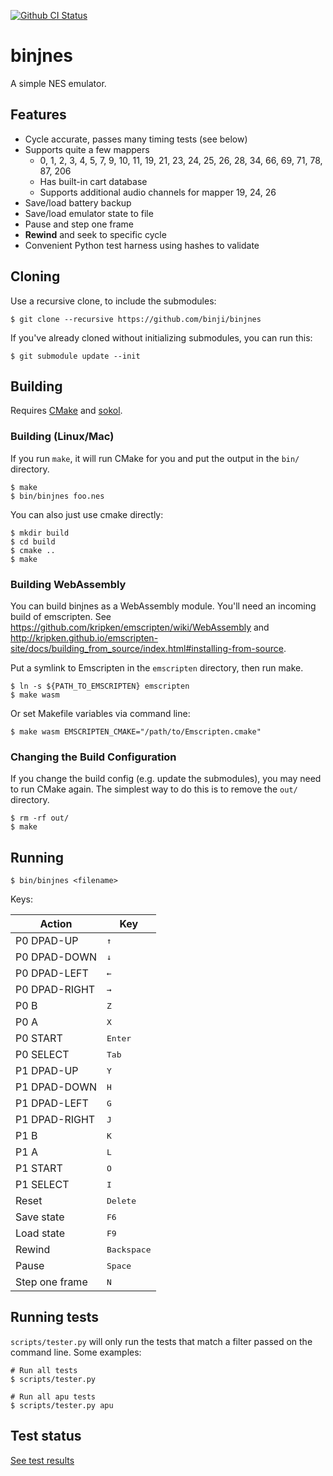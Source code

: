 [![Github CI Status](https://github.com/binji/binjnes/workflows/CI/badge.svg)](https://github.com/binji/binjnes)

# binjnes

A simple NES emulator.

## Features

* Cycle accurate, passes many timing tests (see below)
* Supports quite a few mappers
  * 0, 1, 2, 3, 4, 5, 7, 9, 10, 11, 19, 21, 23, 24, 25, 26, 28, 34, 66, 69, 71, 78, 87, 206
  * Has built-in cart database
  * Supports additional audio channels for mapper 19, 24, 26
* Save/load battery backup
* Save/load emulator state to file
* Pause and step one frame
* **Rewind** and seek to specific cycle
* Convenient Python test harness using hashes to validate

## Cloning

Use a recursive clone, to include the submodules:

```
$ git clone --recursive https://github.com/binji/binjnes
```

If you've already cloned without initializing submodules, you can run this:

```
$ git submodule update --init
```

## Building

Requires [CMake](https://cmake.org) and
[sokol](https://github.com/floooh/sokol).

### Building (Linux/Mac)

If you run `make`, it will run CMake for you and put the output in the `bin/`
directory.

```
$ make
$ bin/binjnes foo.nes
```

You can also just use cmake directly:

```
$ mkdir build
$ cd build
$ cmake ..
$ make
```

### Building WebAssembly

You can build binjnes as a WebAssembly module. You'll need an incoming build of
emscripten. See https://github.com/kripken/emscripten/wiki/WebAssembly and
http://kripken.github.io/emscripten-site/docs/building_from_source/index.html#installing-from-source.

Put a symlink to Emscripten in the `emscripten` directory, then run make.

```
$ ln -s ${PATH_TO_EMSCRIPTEN} emscripten
$ make wasm
```
Or set Makefile variables via command line:
```
$ make wasm EMSCRIPTEN_CMAKE="/path/to/Emscripten.cmake"
```

### Changing the Build Configuration

If you change the build config (e.g. update the submodules), you may need to run CMake again.
The simplest way to do this is to remove the `out/` directory.

```
$ rm -rf out/
$ make
```

## Running

```
$ bin/binjnes <filename>
```

Keys:

| Action | Key |
| --- | --- |
| P0 DPAD-UP | <kbd>↑</kbd> |
| P0 DPAD-DOWN | <kbd>↓</kbd> |
| P0 DPAD-LEFT | <kbd>←</kbd> |
| P0 DPAD-RIGHT | <kbd>→</kbd> |
| P0 B | <kbd>Z</kbd> |
| P0 A | <kbd>X</kbd> |
| P0 START | <kbd>Enter</kbd> |
| P0 SELECT | <kbd>Tab</kbd> |
| P1 DPAD-UP | <kbd>Y</kbd> |
| P1 DPAD-DOWN | <kbd>H</kbd> |
| P1 DPAD-LEFT | <kbd>G</kbd> |
| P1 DPAD-RIGHT | <kbd>J</kbd> |
| P1 B | <kbd>K</kbd> |
| P1 A | <kbd>L</kbd> |
| P1 START | <kbd>O</kbd> |
| P1 SELECT | <kbd>I</kbd> |
| Reset | <kbd>Delete</kbd> |
| Save state | <kbd>F6</kbd> |
| Load state | <kbd>F9</kbd> |
| Rewind | <kbd>Backspace</kbd> |
| Pause | <kbd>Space</kbd> |
| Step one frame | <kbd>N</kbd> |

## Running tests

`scripts/tester.py` will only run the tests that match a filter passed on the
command line. Some examples:

```
# Run all tests
$ scripts/tester.py

# Run all apu tests
$ scripts/tester.py apu
```

## Test status

[See test results](test_results.md)
